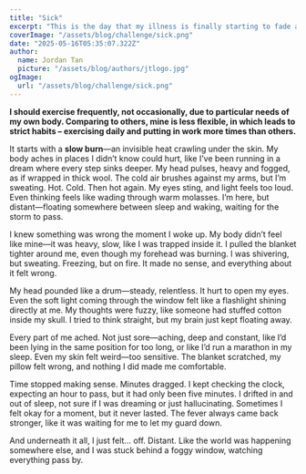 ```yaml
---
title: "Sick"
excerpt: "This is the day that my illness is finally starting to fade away. The journey of being sick can no longer be repeated. My lungs were hurting every time I howe, my brain was disfunctions-due to bizarre symptoms, and my energy was at the bottom of a mountain."
coverImage: "/assets/blog/challenge/sick.png"
date: "2025-05-16T05:35:07.322Z"
author:
  name: Jordan Tan
  picture: "/assets/blog/authors/jtlogo.jpg"
ogImage:
  url: "/assets/blog/challenge/sick.png"
---
```


**I should exercise frequently, not occasionally, due to particular needs of my own body. Comparing to others, mine is less flexible, in which leads to strict habits – exercising daily and putting in work more times than others.**

It starts with a **slow burn**—an invisible heat crawling under the skin. My body aches in places I didn’t know could hurt, like I’ve been running in a dream where every step sinks deeper. My head pulses, heavy and fogged, as if wrapped in thick wool. The cold air brushes against my arms, but I’m sweating. Hot. Cold. Then hot again. My eyes sting, and light feels too loud. Even thinking feels like wading through warm molasses. I’m here, but distant—floating somewhere between sleep and waking, waiting for the storm to pass.

I knew something was wrong the moment I woke up. My body didn’t feel like mine—it was heavy, slow, like I was trapped inside it. I pulled the blanket tighter around me, even though my forehead was burning. I was shivering, but sweating. Freezing, but on fire. It made no sense, and everything about it felt wrong.

My head pounded like a drum—steady, relentless. It hurt to open my eyes. Even the soft light coming through the window felt like a flashlight shining directly at me. My thoughts were fuzzy, like someone had stuffed cotton inside my skull. I tried to think straight, but my brain just kept floating away.

Every part of me ached. Not just sore—aching, deep and constant, like I’d been lying in the same position for too long, or like I’d run a marathon in my sleep. Even my skin felt weird—too sensitive. The blanket scratched, my pillow felt wrong, and nothing I did made me comfortable.

Time stopped making sense. Minutes dragged. I kept checking the clock, expecting an hour to pass, but it had only been five minutes. I drifted in and out of sleep, not sure if I was dreaming or just hallucinating. Sometimes I felt okay for a moment, but it never lasted. The fever always came back stronger, like it was waiting for me to let my guard down.

And underneath it all, I just felt… off. Distant. Like the world was happening somewhere else, and I was stuck behind a foggy window, watching everything pass by.

 